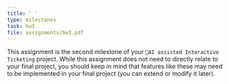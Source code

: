 ```yaml
---
title: ' '
type: milestones
task: hw3
file: assignments/hw3.pdf
---
```


This assignment is the second milestone of your `🤖AI assisted Interactive Ticketing` project. While this assignment does not need to directly relate to your final project, you should keep in mind that features like these may need to be implemented in your final project (you can extend or modify it later).